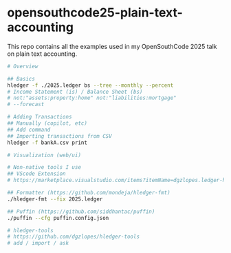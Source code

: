 # opensouthcode25-plain-text-accounting

This repo contains all the examples used in my OpenSouthCode 2025 talk on plain text accounting.

```bash
# Overview

## Basics
hledger -f ./2025.ledger bs --tree --monthly --percent
# Income Statement (is) / Balance Sheet (bs)
# not:"assets:property:home" not:"liabilities:mortgage"
# --forecast

# Adding Transactions
## Manually (copilot, etc)
## Add command
## Importing transactions from CSV
hledger -f bankA.csv print 

# Visualization (web/ui)

# Non-native tools I use
## VScode Extension
# https://marketplace.visualstudio.com/items?itemName=dgzlopes.ledger-highlight

## Formatter (https://github.com/mondeja/hledger-fmt)
./hledger-fmt --fix 2025.ledger

## Puffin (https://github.com/siddhantac/puffin)
./puffin --cfg puffin.config.json

# hledger-tools
# https://github.com/dgzlopes/hledger-tools
# add / import / ask
```